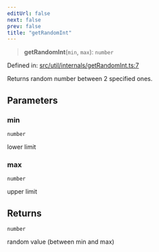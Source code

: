 ```yaml
---
editUrl: false
next: false
prev: false
title: "getRandomInt"
---
```


> **getRandomInt**(`min`, `max`): `number`

Defined in: [src/util/internals/getRandomInt.ts:7](https://github.com/fabricjs/fabric.js/blob/fea1b29b7495d9634e300bd4bfa43de097745805/src/util/internals/getRandomInt.ts#L7)

Returns random number between 2 specified ones.

## Parameters

### min

`number`

lower limit

### max

`number`

upper limit

## Returns

`number`

random value (between min and max)

